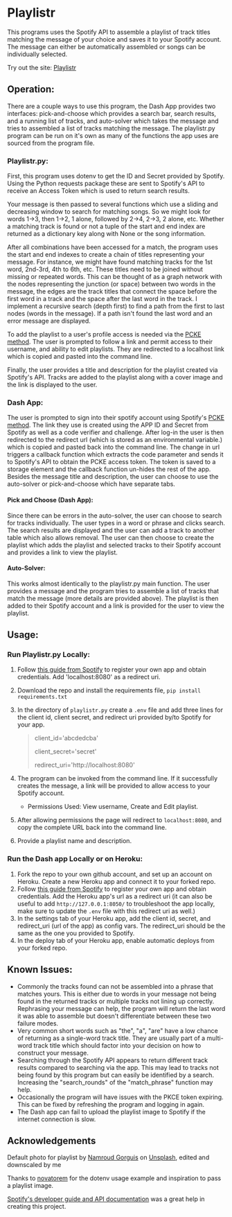 # Playlistr

This programs uses the Spotify API to assemble a playlist of track titles matching the message of your choice and saves it to your Spotify account. The message can either be automatically assembled or songs can be individually selected.

Try out the site: [Playlistr](https://playlistr-1e867cea68d7.herokuapp.com/)

## Operation:
There are a couple ways to use this program, the Dash App provides two interfaces: pick-and-choose which provides a search bar, search results, and a running list of tracks, and auto-solver which takes the message and tries to assembled a list of tracks matching the message. The playlistr.py program can be run on it's own as many of the functions the app uses are sourced from the program file. 

### Playlistr.py:
First, this program uses dotenv to get the ID and Secret provided by Spotify. Using the Python requests package these are sent to Spotify's API to receive an Access Token which is used to return search results. 

Your message is then passed to several functions which use a sliding and decreasing window to search for matching songs. So we might look for words 1->3, then 1->2, 1 alone, followed by 2->4, 2->3, 2 alone, etc. Whether a matching track is found or not a tuple of the start and end index are returned as a dictionary key along with None or the song information. 

After all combinations have been accessed for a match, the program uses the start and end indexes to create a chain of titles representing your message. For instance, we might have found matching tracks for the 1st word, 2nd-3rd, 4th to 6th, etc. These titles need to be joined without missing or repeated words. This can be thought of as a graph network with the nodes representing the junction (or space) between two words in the message, the edges are the track titles that connect the space before the first word in a track and the space after the last word in the track. I implement a recursive search (depth first) to find a path from the first to last nodes (words in the message). If a path isn't found the last word and an error message are displayed.

To add the playlist to a user's profile access is needed via the [PCKE method](https://developer.spotify.com/documentation/web-api/tutorials/code-pkce-flow). The user is prompted to follow a link and permit access to their username, and ability to edit playlists. They are redirected to a localhost link which is copied and pasted into the command line. 

Finally, the user provides a title and description for the playlist created via Spotify's API. Tracks are added to the playlist along with a cover image and the link is displayed to the user. 

### Dash App:
The user is prompted to sign into their spotify account using Spotify's [PCKE method](https://developer.spotify.com/documentation/web-api/tutorials/code-pkce-flow). The link they use is created using the APP ID and Secret from Spotify as well as a code verifier and challenge. After log-in the user is then redirected to the redirect url (which is stored as an environmental variable.) which is copied and pasted back into the command line. The change in url triggers a callback function which extracts the code parameter and sends it to Spotify's API to obtain the PCKE access token. The token is saved to a storage element and the callback function un-hides the rest of the app. Besides the message title and description, the user can choose to use the auto-solver or pick-and-choose which have separate tabs.

#### Pick and Choose (Dash App):
Since there can be errors in the auto-solver, the user can choose to search for tracks individually. The user types in a word or phrase and clicks search. The search results are displayed and the user can add a track to another table which also allows removal. The user can then choose to create the playlist which adds the playlist and selected tracks to their Spotify account and provides a link to view the playlist.

#### Auto-Solver:
This works almost identically to the playlistr.py main function. The user provides a message and the program tries to assemble a list of tracks that match the message (more details are provided above). The playlist is then added to their Spotify account and a link is provided for the user to view the playlist.

## Usage:

### Run Playlistr.py Locally:
1. Follow [this guide from Spotify](https://developer.spotify.com/documentation/web-api/tutorials/getting-started) to register your own app and obtain credentials. Add 'localhost:8080' as a redirect uri.
2. Download the repo and install the requirements file, `pip install requirements.txt` 
3. In the directory of `playlistr.py` create a `.env` file and add three lines for the client id, client secret, and redirect uri provided by/to Spotify for your app. 
    > client_id='abcdedcba'
    >
    > client_secret='secret'
    > 
    > redirect_uri='http://localhost:8080'

4. The program can be invoked from the command line. If it successfully creates the message, a link will be provided to allow access to your Spotify account. 
    - Permissions Used: View username, Create and Edit playlist. 
5. After allowing permissions the page will redirect to `localhost:8080`, and copy the complete URL back into the command line. 
6. Provide a playlist name and description.

### Run the Dash app Locally or on  Heroku:
1. Fork the repo to your own github account, and set up an account on Heroku. Create a new Heroku app and connect it to your forked repo.
2. Follow [this guide from Spotify](https://developer.spotify.com/documentation/web-api/tutorials/getting-started) to register your own app and obtain credentials. Add the Heroku app's url as a redirect uri (it can also be useful to add `http://127.0.0.1:8050/` to troubleshoot the app locally, make sure to update the `.env` file with this redirect uri as well.)
3. In the settings tab of your Heroku app, add the client id, secret, and redirect_uri (url of the app) as config vars. The redirect_uri should be the same as the one you provided to Spotify.
4. In the deploy tab of your Heroku app, enable automatic deploys from your forked repo.


## Known Issues:
- Commonly the tracks found can not be assembled into a phrase that matches yours. This is either due to words in your message not being found in the returned tracks or multiple tracks not lining up correctly. Rephrasing your message can help, the program will return the last word it was able to assemble but doesn't differentiate between these two failure modes.
- Very common short words such as "the", "a", "are" have a low chance of returning as a single-word track title. They are usually part of a multi-word track title which should factor into your decision on how to construct your message. 
- Searching through the Spotify API appears to return different track results compared to searching via the app. This may lead to tracks not being found by this program but can easily be identified by a search. Increasing the "search_rounds" of the "match_phrase" function may help.
- Occasionally the program will have issues with the PKCE token expiring. This can be fixed by refreshing the program and logging in again.
- The Dash app can fail to upload the playlist image to Spotify if the internet connection is slow.


## Acknowledgements
Default photo for playlist by <a href="https://unsplash.com/@namroud?utm_content=creditCopyText&utm_medium=referral&utm_source=unsplash">Namroud Gorguis</a> on <a href="https://unsplash.com/photos/photo-of-black-and-brown-cassette-tape-FZWivbri0Xk?utm_content=creditCopyText&utm_medium=referral&utm_source=unsplash">Unsplash</a>, edited and downscaled by me

Thanks to [novatorem](https://github.com/novatorem/novatorem/tree/main) for the dotenv usage example and inspiration to pass a playlist image. 

[Spotify's developer guide and API documentation](https://developer.spotify.com/documentation/web-api) was a great help in creating this project.

